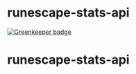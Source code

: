# runescape-stats-api

[![Greenkeeper badge](https://badges.greenkeeper.io/JhonatanMedeiros/runescape-stats-api.svg)](https://greenkeeper.io/)

# runescape-stats-api
